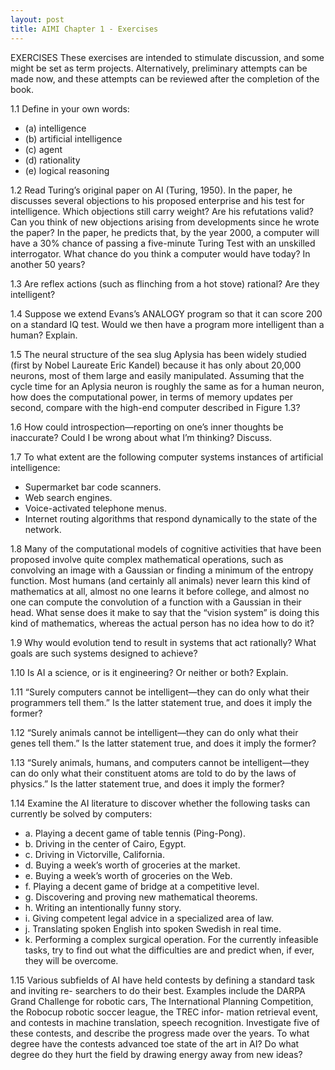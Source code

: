 ```yaml
---
layout: post
title: AIMI Chapter 1 - Exercises
---
```


EXERCISES
These exercises are intended to stimulate discussion, and some might be set as term projects.
Alternatively, preliminary attempts can be made now, and these attempts can be reviewed
after the completion of the book.

1.1 Define in your own words: 
* (a) intelligence
* (b) artificial intelligence
* (c) agent 	
* (d) rationality
* (e) logical reasoning


1.2 Read Turing’s original paper on AI (Turing, 1950). In the paper, he discusses several objections to his proposed enterprise and his test for intelligence. 
	Which objections still carry weight? Are his refutations valid? Can you think of new objections arising from developments since he wrote the paper? 
	In the paper, he predicts that, by the year 2000, a computer will have a 30% chance of passing a five-minute Turing Test with an unskilled interrogator.
	What chance do you think a computer would have today? In another 50 years?

1.3 Are reflex actions (such as flinching from a hot stove) rational? Are they intelligent?

1.4 Suppose we extend Evans’s ANALOGY program so that it can score 200 on a standard IQ test. Would we then have a program more intelligent than a human? Explain.

1.5 The neural structure of the sea slug Aplysia has been widely studied (first by Nobel Laureate Eric Kandel) because it has only about 20,000 neurons, 
	most of them large and easily manipulated. Assuming that the cycle time for an Aplysia neuron is roughly the same as for a human neuron, 
	how does the computational power, in terms of memory updates per second, compare with the high-end computer described in Figure 1.3?

1.6 How could introspection—reporting on one’s inner thoughts be inaccurate? Could I be wrong about what I’m thinking? Discuss.

1.7 To what extent are the following computer systems instances of artificial intelligence:
* Supermarket bar code scanners.
* Web search engines.
* Voice-activated telephone menus.
* Internet routing algorithms that respond dynamically to the state of the network.

1.8 Many of the computational models of cognitive activities that have been proposed involve quite complex mathematical operations, such as convolving an image with a Gaussian
	or finding a minimum of the entropy function. Most humans (and certainly all animals) never learn this kind of mathematics at all, almost no one learns it before college, 
	and almost no one can compute the convolution of a function with a Gaussian in their head. What sense does it make to say that the “vision system” is doing this kind of mathematics, 
	whereas the actual person has no idea how to do it?

1.9 Why would evolution tend to result in systems that act rationally? What goals are such systems designed to achieve?

1.10 Is AI a science, or is it engineering? Or neither or both? Explain.

1.11 “Surely computers cannot be intelligent—they can do only what their programmers tell them.” Is the latter statement true, and does it imply the former?

1.12 “Surely animals cannot be intelligent—they can do only what their genes tell them.” Is the latter statement true, and does it imply the former?

1.13 “Surely animals, humans, and computers cannot be intelligent—they can do only what
	 their constituent atoms are told to do by the laws of physics.” Is the latter statement true, and
	 does it imply the former?

1.14 Examine the AI literature to discover whether the following tasks can currently be solved by computers:
* a. Playing a decent game of table tennis (Ping-Pong).
* b. Driving in the center of Cairo, Egypt.
* c. Driving in Victorville, California.
* d. Buying a week’s worth of groceries at the market.
* e. Buying a week’s worth of groceries on the Web.
* f. Playing a decent game of bridge at a competitive level.
* g. Discovering and proving new mathematical theorems.
* h. Writing an intentionally funny story.
* i. Giving competent legal advice in a specialized area of law.
* j. Translating spoken English into spoken Swedish in real time.
* k. Performing a complex surgical operation.
	 For the currently infeasible tasks, try to find out what the difficulties are and predict when, if
	 ever, they will be overcome.

1.15 Various subfields of AI have held contests by defining a standard task and inviting re-
	 searchers to do their best. Examples include the DARPA Grand Challenge for robotic cars,
	 The International Planning Competition, the Robocup robotic soccer league, the TREC infor-
	 mation retrieval event, and contests in machine translation, speech recognition. Investigate
	 five of these contests, and describe the progress made over the years. To what degree have the
	 contests advanced toe state of the art in AI? Do what degree do they hurt the field by drawing
	 energy away from new ideas?